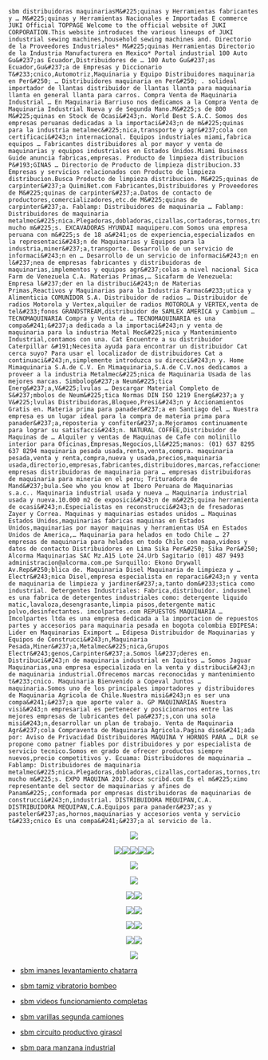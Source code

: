 
```
sbm distribuidoras maquinariasM&#225;quinas y Herramientas fabricantes y … M&#225;quinas y Herramientas Nacionales e Importadas E commerce JUKI Official TOPPAGE Welcome to the official website of JUKI CORPORATION.This website introduces the various lineups of JUKI industrial sewing machines,household sewing machines and. Directorio de la Proveedores Industriales* M&#225;quinas Herramientas Directorio de la Industria Manufacturera en Mexico* Portal industrial 100 Auto Gu&#237;as Ecuador,Distribuidores de … 100 Auto Gu&#237;as Ecuador,Gu&#237;a de Empresas y Diccionario T&#233;cnico,Automotriz,Maquinaria y Equipo Distribuidores maquinaria en Per&#250; … Distribuidores maquinaria en Per&#250; . solideal importador de llantas distribuidor de llantas llanta para maquinaria llanta en general llanta para carros. Compra Venta de Maquinaria Industrial … En Maquinaria Barriuso nos dedicamos a la Compra Venta de Maquinaria Industrial Nueva y de Segunda Mano.M&#225;s de 800 M&#225;quinas en Stock de Ocasi&#243;n. World Best S.A.C. Somos dos empresas peruanas dedicadas a la importaci&#243;n de m&#225;quinas para la industria metalmec&#225;nica,transporte y agr&#237;cola con certificaci&#243;n internacional. Equipos industriales miami,fabrica equipos … Fabricantes distribuidores al por mayor y venta de maquinarias y equipos industriales en Estados Unidos.Miami Business Guide anuncia fabricas,empresas. Producto de limpieza distribucion P&#193;GINAS … Directorio de Producto de limpieza distribucion.33 Empresas y servicios relacionados con Producto de limpieza distribucion.Busca Producto de limpieza distribucion. M&#225;quinas de carpinter&#237;a QuimiNet.com Fabricantes,Distribuidores y Proveedores de M&#225;quinas de carpinter&#237;a.Datos de contacto de productores,comercializadores,etc.de M&#225;quinas de carpinter&#237;a. Fablamp: Distribuidores de maquinaria … Fablamp: Distribuidores de maquinaria metalmec&#225;nica.Plegadoras,dobladoras,cizallas,cortadoras,tornos,troqueladoras,taladros,fresadoras,sierras,y mucho m&#225;s. EXCAVADORAS HYUNDAI maquiperu.com Somos una empresa peruana con m&#225;s de 18 a&#241;os de experiencia,especializados en la representaci&#243;n de Maquinarias y Equipos para la industria,miner&#237;a,transporte. Desarrollo de un servicio de informaci&#243;n en … Desarrollo de un servicio de informaci&#243;n en l&#237;nea de empresas fabricantes y distribuidoras de maquinarias,implementos y equipos agr&#237;colas a nivel nacional Sica Farm de Venezuela C.A. Materias Primas,… Sicafarm de Venezuela: Empresa l&#237;der en la distribuci&#243;n de Materias Primas,Reactivos y Maquinarias para la Industria Farmac&#233;utica y Alimenticia COMUNIDOR S.A. Distribuidor de radios … Distribuidor de radios Motorola y Vertex,alquiler de radios MOTOROLA y VERTEX,venta de tel&#233;fonos GRANDSTREAM,distribuidor de SAMLEX AMERICA y Cambium … TECNOMAQUINARIA Compra y Venta de … TECNOMAQUINARIA es una compa&#241;&#237;a dedicada a la importaci&#243;n y venta de maquinaria para la industria Metal Mec&#225;nica y Mantenimiento Industrial,contamos con una. Cat Encuentre a su distribuidor Caterpillar &#191;Necesita ayuda para encontrar un distribuidor Cat cerca suyo? Para usar el localizador de distribuidores Cat a continuaci&#243;n,simplemente introduzca su direcci&#243;n y. Home Mimaquinaria S.A.de C.V. En Mimaquinaria,S.A.de C.V.nos dedicamos a proveer a la industria Metalmec&#225;nica de Maquinaria Usada de las mejores marcas. Simbolog&#237;a Neum&#225;tica Energ&#237;a,V&#225;lvulas … Descargar Material Completo de S&#237;mbolos de Neum&#225;tica Normas DIN ISO 1219 Energ&#237;a y V&#225;lvulas Distribuidoras,Bloqueo,Presi&#243;n y Accionamientos Gratis en. Materia prima para panader&#237;a en Santiago del … Nuestra empresa es un lugar ideal para la compra de materia prima para panader&#237;a,reposteria y confiter&#237;a.Mejoramos continuamente para lograr su satisfacci&#243;n. NATURAL COFFEE,Distribuidor de Maquinas de … Alquiler y ventas de Maquinas de Cafe con molinillo interior para Oficinas,Empresas,Negocios,Ll&#225;manos: (01) 637 8295 637 8294 maquinaria pesada usada,renta,venta,compra. maquinaria pesada,venta y renta,compra,nueva y usada,precios,maquinaria usada,directorio,empresas,fabricantes,distribuidores,marcas,refacciones. empresas distribuidoras de maquinaria para … empresas distribuidoras de maquinaria para mineria en el peru; Trituradora de Mand&#237;bula.See who you know at Ibero Peruana de Maquinarias s.a.c.. Maquinaria industrial usada y nueva … Maquinaria industrial usada y nueva.10.000 m2 de exposici&#243;n de m&#225;quina herramienta de ocasi&#243;n.Especialistas en reconstrucci&#243;n de fresadoras Zayer y Correa. Maquinas y maquinarias estados unidos … Maquinas Estados Unidos,maquinarias fabricas maquinas en Estados Unidos,maquinarias por mayor maquinas y herramientas USA en Estados Unidos de America,… Maquinaria para helados en todo Chile … 27 empresas de maquinaria para helados en todo Chile con mapa,videos y datos de contacto Distribuidores en Lima Sika Per&#250; Sika Per&#250; Alcorma Maquinarias SAC Mz.A15 Lote 24.Urb Sagitario (01) 487 9493 administracion@alcorma.com.pe Surquillo: Ekono Drywall Av.Rep&#250;blica de. Maquinaria Disel Maquinaria de Limpieza y … Electr&#243;nica Disel,empresa especialista en reparaci&#243;n y venta de maquinaria de limpieza y jardiner&#237;a,tanto dom&#233;stica como industrial. Detergentes Industriales: Fabrica,distribuidor. indusmel es una fabrica de detergentes industriales como: detergente liquido matic,lavaloza,desengrasante,limpia pisos,detergente matic polvo,desinfectantes. imcolpartes.com REPUESTOS MAQUINARIA … Imcolpartes ltda es una empresa dedicada a la importacion de repuestos partes y accesorios para maquinaria pesada en bogota colombia EDIPESA: Lider en Maquinarias Eximport … Edipesa Distribuidor de Maquinarias y Equipos de Construcci&#243;n,Maquinaria Pesada,Miner&#237;a,Metalmec&#225;nica,Grupos Electr&#243;genos,Carpinter&#237;a.Somos l&#237;deres en. Distribuci&#243;n de maquinaria industrial en Iquitos … Somos Jaguar Maquinarias,una empresa especializada en la venta y distribuci&#243;n de maquinaria industrial.Ofrecemos marcas reconocidas y mantenimiento t&#233;cnico. Maquinaria Bienvenido a Copeval Juntos … maquinaria.Somos uno de los principales importadores y distribuidores de Maquinaria Agricola de Chile.Nuestra misi&#243;n es ser una compa&#241;&#237;a que aporte valor a. GP MAQUINARIAS Nuestra visi&#243;n empresarial es pertenecer y posicionarnos entre las mejores empresas de lubricantes del pa&#237;s,con una sola misi&#243;n,desarrollar un plan de trabajo. Venta de Maquinaria Agr&#237;cola Compraventa de Maquinaria Agricola.Pagina dise&#241;ada por: Aviso de Privacidad Distribuidores MAQUINA Y HORNOS PARA … DLR se propone como patner fiables por distribuidores y por especialista de servicio tecnico.Somos en grado de ofrecer productos siempre nuevos,precio competitivos y. Ecuama: Distribuidores de maquinaria … Fablamp: Distribuidores de maquinaria metalmec&#225;nica.Plegadoras,dobladoras,cizallas,cortadoras,tornos,troqueladoras,taladros,fresadoras,sierras,y mucho m&#225;s. EXPO MAQUINA 2017.docx scribd.com Es el m&#225;ximo representante del sector de maquinarias y afines de Panam&#225;,conformada por empresas distribuidoras de maquinarias de construcci&#243;n,industrial. DISTRIBUIDORA MEQUIPAN,C.A. DISTRIBUIDORA MEQUIPAN,C.A.Equipos para panader&#237;as y pasteler&#237;as,hornos,maquinarias y accesorios venta y servicio t&#233;cnico Es una compa&#241;&#237;a al servicio de la. 
```

<div align="center">

<a href="https://es-crusher.shibang-china.com/github&k=sbm+distribuidoras+maquinarias"><img src="https://static.shibang-china.com/es/crusher/logo.jpg"></a>

<a href="https://es-crusher.shibang-china.com/github&k=sbm+distribuidoras+maquinarias"><img src="https://static.shibang-china.com/es/crusher/index.jpg"></a><a href="https://es-crusher.shibang-china.com/material.htmlgithub&k=sbm+distribuidoras+maquinarias"><img src="https://static.shibang-china.com/es/crusher/material.jpg"></a><a href="https://es-crusher.shibang-china.com/application.htmlgithub&k=sbm+distribuidoras+maquinarias"><img src="https://static.shibang-china.com/es/crusher/application.jpg"></a><a href="https://es-crusher.shibang-china.com/aboutus.htmlgithub&k=sbm+distribuidoras+maquinarias"><img src="https://static.shibang-china.com/es/crusher/aboutus.jpg"></a><a href="https://es-crusher.shibang-china.com/contact.htmlgithub&k=sbm+distribuidoras+maquinarias"><img src="https://static.shibang-china.com/es/crusher/contact.jpg"></a>

<a href="https://es-crusher.shibang-china.com/github&k=sbm+distribuidoras+maquinarias"><img src="https://static.shibang-china.com/es/crusher/banner.jpg"></a>

<a href="https://swt.shibang-china.com/github&k=sbm+distribuidoras+maquinarias"><img src="https://static.shibang-china.com/es/crusher/text.jpg"></a>

<a href="https://swt.shibang-china.com/github&k=sbm+distribuidoras+maquinarias"><img src="https://static.shibang-china.com/es/crusher/chat.jpg"></a><a href="https://es-crusher.shibang-china.com/contact.htmlgithub&k=sbm+distribuidoras+maquinarias"><img src="https://static.shibang-china.com/es/crusher/message.jpg"></a>

<a href="https://es-crusher.shibang-china.com/products/pe.htmlgithub&k=sbm+distribuidoras+maquinarias"><img src="https://static.shibang-china.com/es/crusher/pe.jpg"></a><a href="https://es-crusher.shibang-china.com/products/pf.htmlgithub&k=sbm+distribuidoras+maquinarias"><img src="https://static.shibang-china.com/es/crusher/pf.jpg"></a>

<a href="https://es-crusher.shibang-china.com/products/hpt.htmlgithub&k=sbm+distribuidoras+maquinarias"><img src="https://static.shibang-china.com/es/crusher/hpt.jpg"></a><a href="https://es-crusher.shibang-china.com/products/vsi.htmlgithub&k=sbm+distribuidoras+maquinarias"><img src="https://static.shibang-china.com/es/crusher/vsi.jpg"></a>

<a href="https://es-crusher.shibang-china.com/products/klv.htmlgithub&k=sbm+distribuidoras+maquinarias"><img src="https://static.shibang-china.com/es/crusher/klv.jpg"></a><a href="https://es-crusher.shibang-china.com/products/portable.htmlgithub&k=sbm+distribuidoras+maquinarias"><img src="https://static.shibang-china.com/es/crusher/portable.jpg"></a>

<a href="https://swt.shibang-china.com/github&k=sbm+distribuidoras+maquinarias"><img src="https://static.shibang-china.com/es/crusher/case.jpg"></a>

</div>


* [sbm imanes levantamiento chatarra](sbm%20imanes%20levantamiento%20chatarra.md)

* [sbm tamiz vibratorio bombeo](sbm%20tamiz%20vibratorio%20bombeo.md)

* [sbm videos funcionamiento completas](sbm%20videos%20funcionamiento%20completas.md)

* [sbm varillas segunda camiones](sbm%20varillas%20segunda%20camiones.md)

* [sbm circuito productivo girasol](sbm%20circuito%20productivo%20girasol.md)

* [sbm para manzana industrial](sbm%20para%20manzana%20industrial.md)